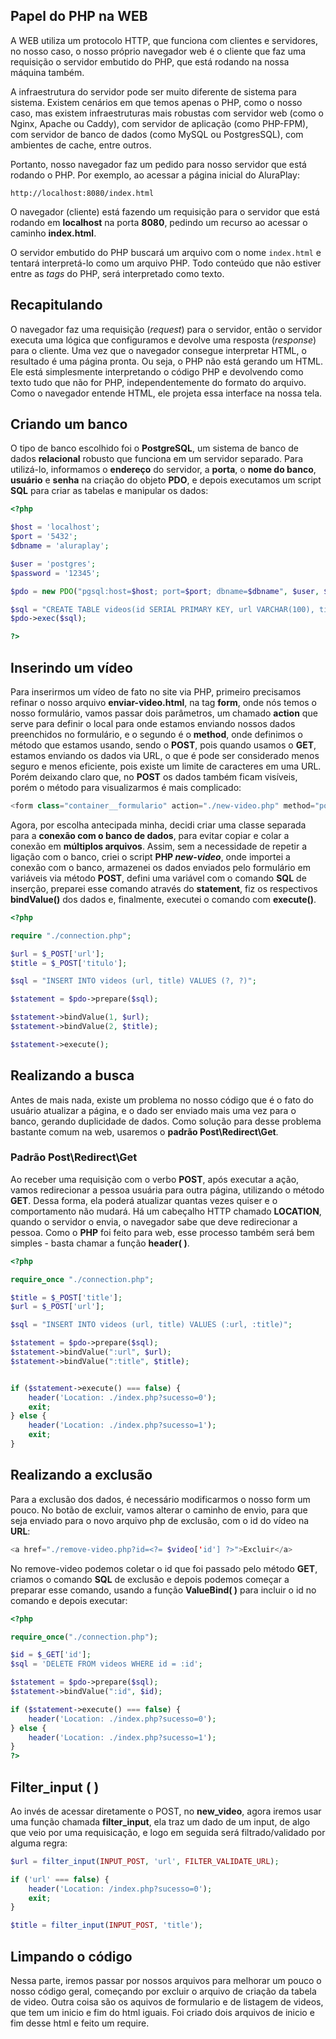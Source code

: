 ## Papel do PHP na WEB

A WEB utiliza um protocolo HTTP, que funciona com clientes e servidores, no nosso caso, o nosso próprio navegador web é o cliente que faz uma requisição o servidor embutido do PHP, que está rodando na nossa máquina também.

A infraestrutura do servidor pode ser muito diferente de sistema para sistema. Existem cenários em que temos apenas o PHP, como o nosso caso, mas existem infraestruturas mais robustas com servidor web (como o Nginx, Apache ou Caddy), com servidor de aplicação (como PHP-FPM), com servidor de banco de dados (como MySQL ou PostgresSQL), com ambientes de cache, entre outros.

Portanto, nosso navegador faz um pedido para nosso servidor que está rodando o PHP. Por exemplo, ao acessar a página inicial do AluraPlay:

```
http://localhost:8080/index.html
```

O navegador (cliente) está fazendo um requisição para o servidor que está rodando em **localhost** na porta **8080**, pedindo um recurso ao acessar o caminho **index.html**.

O servidor embutido do PHP buscará um arquivo com o nome `index.html` e tentará interpretá-lo como um arquivo PHP. Todo conteúdo que não estiver entre as _tags_ do PHP, será interpretado como texto.

## Recapitulando


O navegador faz uma requisição (_request_) para o servidor, então o servidor executa uma lógica que configuramos e devolve uma resposta (_response_) para o cliente. Uma vez que o navegador consegue interpretar HTML, o resultado é uma página pronta. Ou seja, o PHP não está gerando um HTML. Ele está simplesmente interpretando o código PHP e devolvendo como texto tudo que não for PHP, independentemente do formato do arquivo. Como o navegador entende HTML, ele projeta essa interface na nossa tela.

## Criando um banco

O tipo de banco escolhido foi o **PostgreSQL**, um sistema de banco de dados **relacional** robusto que funciona em um servidor separado. Para utilizá-lo, informamos o **endereço** do servidor, a **porta**, o **nome do banco**, **usuário** e **senha** na criação do objeto **PDO**, e depois executamos um script **SQL** para criar as tabelas e manipular os dados:

```php
<?php

$host = 'localhost';
$port = '5432';
$dbname = 'aluraplay';

$user = 'postgres';
$password = '12345';

$pdo = new PDO("pgsql:host=$host; port=$port; dbname=$dbname", $user, $password);

$sql = "CREATE TABLE videos(id SERIAL PRIMARY KEY, url VARCHAR(100), title VARCHAR(50))";
$pdo->exec($sql);

?>
```

## Inserindo um vídeo

Para inserirmos um vídeo de fato no site via PHP, primeiro precisamos refinar o nosso arquivo **enviar-video.html**, na tag **form**, onde nós temos o nosso formulário, vamos passar dois parâmetros, um chamado **action** que serve para definir o local para onde estamos enviando nossos dados preenchidos no formulário, e o segundo é o **method**, onde definimos o método que estamos usando, sendo o **POST**, pois quando usamos o **GET**, estamos enviando os dados via URL, o que é pode ser considerado menos seguro e menos eficiente, pois existe um limite de caracteres em uma URL. Porém deixando claro que, no **POST** os dados também ficam visíveis, porém o método para visualizarmos é mais complicado: 

```php
<form class="container__formulario" action="./new-video.php" method="post">
```

Agora, por escolha antecipada minha, decidi criar uma classe separada para a **conexão com o banco de dados**, para evitar copiar e colar a conexão em **múltiplos arquivos**. Assim, sem a necessidade de repetir a ligação com o banco, criei o script **PHP _new-video_**, onde importei a conexão com o banco, armazenei os dados enviados pelo formulário em variáveis via método **POST**, defini uma variável com o comando **SQL** de inserção, preparei esse comando através do **statement**, fiz os respectivos **bindValue()** dos dados e, finalmente, executei o comando com **execute()**.

```php
<?php

require "./connection.php";

$url = $_POST['url'];
$title = $_POST['titulo'];

$sql = "INSERT INTO videos (url, title) VALUES (?, ?)";

$statement = $pdo->prepare($sql);

$statement->bindValue(1, $url);
$statement->bindValue(2, $title);

$statement->execute();
```

## Realizando a busca

Antes de mais nada, existe um problema no nosso código que é o fato do usuário atualizar a página, e o dado ser enviado mais uma vez para o banco, gerando duplicidade de dados. Como solução para desse problema bastante comum na web, usaremos o **padrão Post\Redirect\Get**.

### **Padrão Post\Redirect\Get**

Ao receber uma requisição com o verbo **POST**, após executar a ação, vamos redirecionar a pessoa usuária para outra página, utilizando o método **GET**. Dessa forma, ela poderá atualizar quantas vezes quiser e o comportamento não mudará.
Há um cabeçalho HTTP chamado **LOCATION**, quando o servidor o envia, o navegador sabe que deve redirecionar a pessoa. Como o **PHP** foi feito para web, esse processo também será bem simples - basta chamar a função **header( )**.

```php
<?php

require_once "./connection.php";

$title = $_POST['title'];
$url = $_POST['url'];

$sql = "INSERT INTO videos (url, title) VALUES (:url, :title)";

$statement = $pdo->prepare($sql);
$statement->bindValue(":url", $url);
$statement->bindValue(":title", $title);


if ($statement->execute() === false) {
    header('Location: ./index.php?sucesso=0');
    exit;
} else {
    header('Location: ./index.php?sucesso=1');
    exit;
}

```

## Realizando a exclusão

Para a exclusão dos dados, é necessário modificarmos o nosso form um pouco. No botão de excluir, vamos alterar o caminho de envio, para que seja enviado para o novo arquivo php de exclusão, com o id do vídeo na **URL**:

```php
<a href="./remove-video.php?id=<?= $video['id'] ?>">Excluir</a>
```

No remove-video podemos coletar o id que foi passado pelo método **GET**, criamos o comando **SQL** de exclusão e depois podemos começar a preparar esse comando, usando a função **ValueBind( )** para incluir o id no comando e depois executar:

```php
<?php 

require_once("./connection.php");

$id = $_GET['id'];
$sql = 'DELETE FROM videos WHERE id = :id';

$statement = $pdo->prepare($sql);
$statement->bindValue(":id", $id);

if ($statement->execute() === false) {
    header('Location: ./index.php?sucesso=0');
} else {
    header('Location: ./index.php?sucesso=1');
}
?>
```

## Filter_input ( )

Ao invés de acessar diretamente o POST, no **new_video**, agora iremos usar uma função chamada **filter_input**, ela traz um dado de um input, de algo que veio por uma requisicação, e logo em seguida será filtrado/validado por alguma regra:

```php
$url = filter_input(INPUT_POST, 'url', FILTER_VALIDATE_URL);

if ('url' === false) {
    header('Location: /index.php?sucesso=0');
    exit;
}

$title = filter_input(INPUT_POST, 'title');
```

## Limpando o código

Nessa parte, iremos passar por nossos arquivos para melhorar um pouco o nosso código geral, começando por excluir o arquivo de criação da tabela de video. Outra coisa são os aquivos de formulario e de listagem de videos, que tem um inicio e fim do html iguais. Foi criado dois arquivos de inicio e fim desse html e feito um require.

